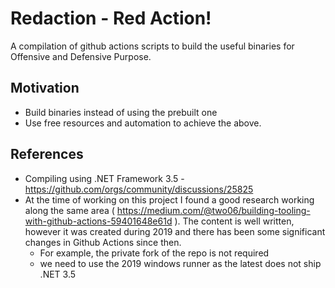 # Redaction - Red Action!

A compilation of github actions scripts to build the useful binaries for Offensive and Defensive Purpose.

## Motivation
- Build binaries instead of using the prebuilt one
- Use free resources and automation to achieve the above.

## References
- Compiling using .NET Framework 3.5 - https://github.com/orgs/community/discussions/25825
- At the time of working on this project I found a good research working along the same area ( https://medium.com/@two06/building-tooling-with-github-actions-59401648e61d ). The content is well written, however it was created during 2019 and there has been some significant changes in Github Actions since then.
  - For example, the private fork of the repo is not required
  - we need to use the 2019 windows runner as the latest does not ship .NET 3.5

